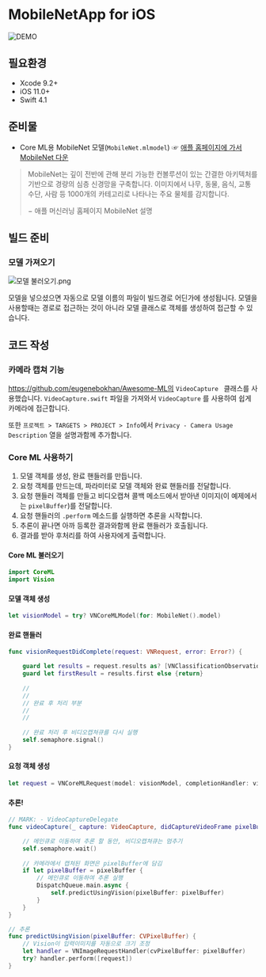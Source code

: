 # MobileNetApp for iOS

![DEMO](https://github.com/MachineLearningOfThings/mot-ios-tensorflow/blob/master/demo/MobileNetApp_test001.gif?raw=true)

## 필요환경

- Xcode 9.2+
- iOS 11.0+
- Swift 4.1

## 준비물

- Core ML용 MobileNet 모델(`MobileNet.mlmodel`)
  ☞ [애플 홈페이지에 가서 MobileNet 다운](https://developer.apple.com/kr/machine-learning/)

> MobileNet는 깊이 전반에 관해 분리 가능한 컨볼루션이 있는 간결한 아키텍처를 기반으로 경량의 심층 신경망을 구축합니다. 
> 이미지에서 나무, 동물, 음식, 교통 수단, 사람 등 1000개의 카테고리로 나타나는 주요 물체를 감지합니다.
>
> − 애플 머신러닝 홈페이지 MobileNet 설명

## 빌드 준비

### 모델 가져오기

![모델 불러오기.png](https://github.com/tucan9389/MobileNetApp-CoreML/blob/master/resource/%EB%AA%A8%EB%8D%B8%20%EB%B6%88%EB%9F%AC%EC%98%A4%EA%B8%B0.png?raw=true)

모델을 넣으셨으면 자동으로 모델 이름의 파일이 빌드경로 어딘가에 생성됩니다. 모델을 사용할때는 경로로 접근하는 것이 아니라 모델 클래스로 객체를 생성하여 접근할 수 있습니다.

## 코드 작성

### 카메라 캡쳐 기능

https://github.com/eugenebokhan/Awesome-ML의 `VideoCapture ` 클래스를 사용했습니다. `VideoCapture.swift` 파일을 가져와서 `VideoCapture` 를 사용하여 쉽게 카메라에 접근합니다.

또한 `프로젝트 > TARGETS > PROJECT > Info`에서 `Privacy - Camera Usage Description` 열을 설명과함께 추가합니다.

### Core ML 사용하기

1. 모델 객체를 생성, 완료 핸들러를 만듭니다.
2. 요청 객체를 만드는데, 파라미터로 모델 객체와 완료 핸들러를 전달합니다.
3. 요청 핸들러 객체를 만들고 비디오캡쳐 콜백 메소드에서 받아낸 이미지(이 예제에서는 `pixelBuffer`)를 전달합니다.
4. 요청 핸들러의 `.perform` 메소드를 실행하면 추론을 시작합니다.
5. 추론이 끝나면 아까 등록한 결과와함께 완료 핸들러가 호출됩니다.
6. 결과를 받아 후처리를 하여 사용자에게 출력합니다.

#### Core ML 불러오기
```swift
import CoreML
import Vision
```

#### 모델 객체 생성

```swift
let visionModel = try? VNCoreMLModel(for: MobileNet().model)
```

#### 완료 핸들러

```swift
func visionRequestDidComplete(request: VNRequest, error: Error?) {

    guard let results = request.results as? [VNClassificationObservation] else { return }
    guard let firstResult = results.first else {return}
    
    //
    //
    // 완료 후 처리 부분
    //
    //
    
    // 완료 처리 후 비디오캡쳐큐를 다시 실행
    self.semaphore.signal()
}
```

#### 요청 객체 생성
```swift
let request = VNCoreMLRequest(model: visionModel, completionHandler: visionRequestDidComplete)
```

#### 추론!

```swift
// MARK: - VideoCaptureDelegate
func videoCapture(_ capture: VideoCapture, didCaptureVideoFrame pixelBuffer: CVPixelBuffer?) {

    // 메인큐로 이동하여 추론 할 동안, 비디오캡쳐큐는 멈추기
    self.semaphore.wait()
    
    // 카메라에서 캡쳐된 화면은 pixelBuffer에 담김
    if let pixelBuffer = pixelBuffer {
        // 메인큐로 이동하여 추론 실행
        DispatchQueue.main.async {
            self.predictUsingVision(pixelBuffer: pixelBuffer)
        }
    }
}

// 추론
func predictUsingVision(pixelBuffer: CVPixelBuffer) {
    // Vision이 입력이미지를 자동으로 크기 조정
    let handler = VNImageRequestHandler(cvPixelBuffer: pixelBuffer)
    try? handler.perform([request])
}
```

